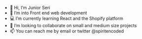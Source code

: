 - 👋 Hi, I’m Junior Seri
- 👀 I’m into Front end web development
- 💻 I’m currently learning React and the Shopify platform
- 💞️ I’m looking to collaborate on small and medium size projects 
- 📫 You can reach me by email or twitter @spiritencoded

<!---
jmichaelseri/jmichaelseri is a ✨ special ✨ repository because its `README.md` (this file) appears on your GitHub profile.
You can click the Preview link to take a look at your changes.
--->
